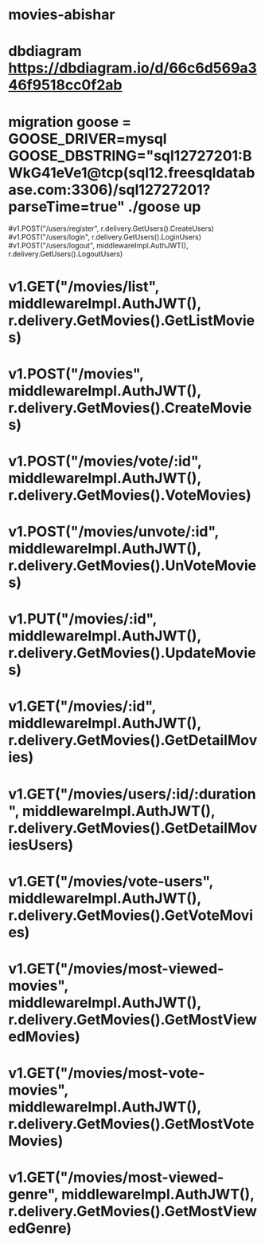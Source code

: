 # movies-abishar

# dbdiagram https://dbdiagram.io/d/66c6d569a346f9518cc0f2ab

# migration goose = GOOSE_DRIVER=mysql GOOSE_DBSTRING="sql12727201:BWkG41eVe1@tcp(sql12.freesqldatabase.com:3306)/sql12727201?parseTime=true" ./goose up




#v1.POST("/users/register", r.delivery.GetUsers().CreateUsers)
#v1.POST("/users/login", r.delivery.GetUsers().LoginUsers)
#v1.POST("/users/logout", middlewareImpl.AuthJWT(), r.delivery.GetUsers().LogoutUsers)

# v1.GET("/movies/list", middlewareImpl.AuthJWT(), r.delivery.GetMovies().GetListMovies)
# v1.POST("/movies", middlewareImpl.AuthJWT(), r.delivery.GetMovies().CreateMovies)
#	v1.POST("/movies/vote/:id", middlewareImpl.AuthJWT(), r.delivery.GetMovies().VoteMovies)
#	v1.POST("/movies/unvote/:id", middlewareImpl.AuthJWT(), r.delivery.GetMovies().UnVoteMovies)

#	v1.PUT("/movies/:id", middlewareImpl.AuthJWT(), r.delivery.GetMovies().UpdateMovies)
#	v1.GET("/movies/:id", middlewareImpl.AuthJWT(), r.delivery.GetMovies().GetDetailMovies)
#	v1.GET("/movies/users/:id/:duration", middlewareImpl.AuthJWT(), r.delivery.GetMovies().GetDetailMoviesUsers)

#	v1.GET("/movies/vote-users", middlewareImpl.AuthJWT(), r.delivery.GetMovies().GetVoteMovies)

#	v1.GET("/movies/most-viewed-movies", middlewareImpl.AuthJWT(), r.delivery.GetMovies().GetMostViewedMovies)
#	v1.GET("/movies/most-vote-movies", middlewareImpl.AuthJWT(), r.delivery.GetMovies().GetMostVoteMovies)
#	v1.GET("/movies/most-viewed-genre", middlewareImpl.AuthJWT(), r.delivery.GetMovies().GetMostViewedGenre)
